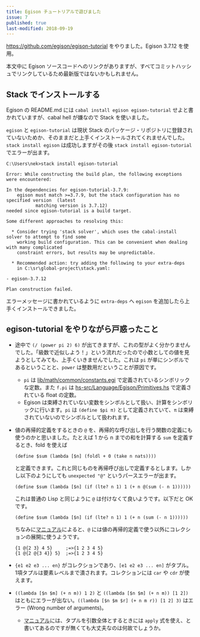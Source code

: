 ```yaml
---
title: Egison チュートリアルで遊びました
issue: 7
published: true
last-modified: 2018-09-19
---
```


<https://github.com/egison/egison-tutorial> をやりました。Egison 3.7.12 を使用。

本文中に Egison ソースコードへのリンクがありますが、すべてコミットハッシュでリンクしているため最新版ではないかもしれません。

## Stack でインストールする

Egison の README.md には `cabal install egison egison-tutorial` せよと書かれていますが、cabal hell が嫌なので Stack を使いました。

`egison` と `egison-tutorial` は現状 Stack のパッケージ・リポジトリに登録されていないためか、そのままだと上手くインストールされてくれませんでした。`stack install egison` は成功しますがその後 `stack install egison-tutorial` でエラーが出ます。

```
C:\Users\nek>stack install egison-tutorial

Error: While constructing the build plan, the following exceptions were encountered:

In the dependencies for egison-tutorial-3.7.9:
    egison must match >=3.7.9, but the stack configuration has no specified version  (latest
           matching version is 3.7.12)
needed since egison-tutorial is a build target.

Some different approaches to resolving this:

  * Consider trying 'stack solver', which uses the cabal-install solver to attempt to find some
    working build configuration. This can be convenient when dealing with many complicated
    constraint errors, but results may be unpredictable.

  * Recommended action: try adding the following to your extra-deps
    in C:\sr\global-project\stack.yaml:

- egison-3.7.12

Plan construction failed.
```

エラーメッセージに書かれているように `extra-deps` へ `egison` を追加したら上手くインストールできました。

## egison-tutorial をやりながら戸惑ったこと

* 途中で `(/ (power pi 2) 6)` が出てきますが、これの型がよく分かりませんでした。「級数で近似しよう！」という流れだったので小数としての値を見ようとしてみても、上手くいきませんでした。これは `pi` が単にシンボルであるということと、`power` は整数用だということが原因です。
    * `pi` は [lib/math/common/constants.egi] で定義されているシンボリックな定数。また `f.pi` は [hs-src/Language/Egison/Primitives.hs] で定義されている float の定数。
    * Egison は束縛されていない変数をシンボルとして扱い、計算をシンボリックに行います。`pi` は `(define $pi π)` として定義されていて、`π` は束縛されていないのでシンボルとして扱われます。
* 値の再帰的定義をするときの `@` を、再帰的な呼び出しを行う関数の定義にも使うのかと思いました。たとえば 1 から n までの和を計算する `sum` を定義するとき、fold を使えば
    
    ```
    (define $sum (lambda [$n] (foldl + 0 (take n nats))))
    ```
    
    と定義できます。これと同じものを再帰呼び出しで定義するとします。しかし以下のようにしても `unexpected "@"` というパースエラーが出ます。
    
    ```
    (define $sum (lambda [$n] (if (lte? n 1) 1 (+ n @(sum (- n 1))))))
    ```
    
    これは普通の Lisp と同じように `@` は付けなくて良いようです。以下だと OK です。
    
    ```
    (define $sum (lambda [$n] (if (lte? n 1) 1 (+ n (sum (- n 1))))))
    ```
    
    ちなみに[マニュアル](https://www.egison.org/manual/basics.html#collection)によると、`@` には値の再帰的定義で使う以外にコレクションの展開に使うようです。
    
    ```
    {1 @{2 3} 4 5}     ;=>{1 2 3 4 5}
    {1 @{2 @{3 4}} 5}  ;=>{1 2 3 4 5}
    ```
    
* `{e1 e2 e3 ... en}` がコレクションであり、`[e1 e2 e3 ... en]` がタプル。1項タプルは要素レベルまで潰されます。コレクションには `car` や `cdr` が使えます。
* `((lambda [$n $m] (+ n m)) 1 2)` と `((lambda [$n $m] (+ n m)) [1 2])` はともにエラーが出ない。`((lambda [$n $m $r] (+ n m r)) [1 2] 3)` はエラー (Wrong number of arguments)。
    * [マニュアル](https://www.egison.org/manual/basics.html#apply)には、タプルを引数全体とするときには `apply` 式を使え、と書いてあるのですが無くても大丈夫なのは何故でしょうか。


  [lib/math/common/constants.egi]: https://github.com/egison/egison/blob/0fe2982f1accb776373f1c914a6bcef0686aff0e/lib/math/common/constants.egi
  [hs-src/Language/Egison/Primitives.hs]: https://github.com/egison/egison/blob/0fe2982f1accb776373f1c914a6bcef0686aff0e/hs-src/Language/Egison/Primitives.hs
